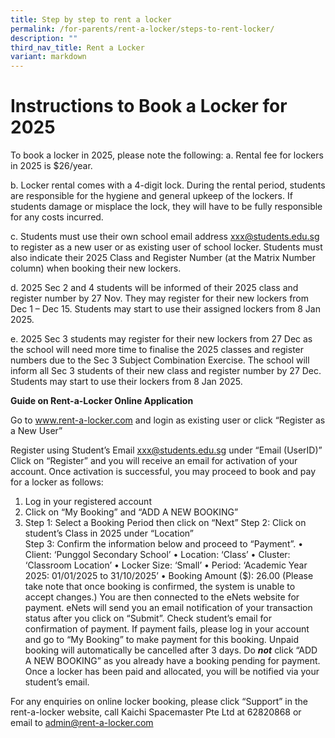 ```yaml
---
title: Step by step to rent a locker
permalink: /for-parents/rent-a-locker/steps-to-rent-locker/
description: ""
third_nav_title: Rent a Locker
variant: markdown
---
```

# Instructions to Book a Locker for 2025 

 
To book a locker in 2025, please note the following: 
a.	Rental fee for lockers in 2025 is $26/year. 
 
b.	Locker rental comes with a 4-digit lock. During the rental period, students are responsible for the hygiene and general upkeep of the lockers. If students damage or misplace the lock, they will have to be fully responsible for any costs incurred. 
 
c.	Students must use their own school email address xxx@students.edu.sg to register as a new user or as existing user of school locker. Students must also indicate their 2025 Class and Register Number (at the Matrix Number column) when booking their new lockers.  
 
d.	2025 Sec 2 and 4 students will be informed of their 2025 class and register number by 27 Nov. They may register for their new lockers from Dec 1 – Dec 15. Students may start to use their assigned lockers from 8 Jan 2025. 
 
e.	2025 Sec 3 students may register for their new lockers from 27 Dec as the school will need more time to finalise the 2025 classes and register numbers due to the Sec 3 Subject Combination Exercise. The school will inform all Sec 3 students of their new class and register number by 27 Dec. Students may start to use their lockers from 8 Jan 2025. 
 
 

**Guide on Rent-a-Locker Online Application**
 
Go to  www.rent-a-locker.com and login as existing user or click “Register as a New User” 
 
Register using Student’s Email xxx@students.edu.sg under “Email (UserID)”   Click on “Register” and you will receive an email for activation of your account. 
Once activation is successful, you may proceed to book and pay for a locker as follows: 
1)	Log in your registered account 
2)	Click on “My Booking” and “ADD A NEW BOOKING” 
3)	Step 1: Select a Booking Period then click on “Next” 
     Step 2: Click on student’s Class in 2025 under “Location”  
     Step 3: Confirm the information below and proceed to “Payment”. 
		 •	Client: ‘Punggol Secondary School’ 
		 •	Location: ‘Class’ 
		 •	Cluster: ‘Classroom Location’ 
		 •	Locker Size: ‘Small’ 
		 •	Period: ‘Academic Year 2025: 01/01/2025 to 31/10/2025’ 
		 •	Booking Amount ($): 26.00 
(Please take note that once booking is confirmed, the system is unable to accept changes.) 
You are then connected to the eNets website for payment.  eNets will send you an email notification of your transaction status after you click on “Submit”.
Check student’s email for confirmation of payment. 
If payment fails, please log in your account and go to “My Booking” to make payment for this booking. Unpaid booking will automatically be cancelled after 3 days. 
Do ***not*** click “ADD A NEW BOOKING” as you already have a booking pending for payment. 
Once a locker has been paid and allocated, you will be notified via your student’s email. 
 
For any enquiries on online locker booking, please click “Support” in the rent-a-locker website, call Kaichi Spacemaster Pte Ltd at 62820868 or email to admin@rent-a-locker.com